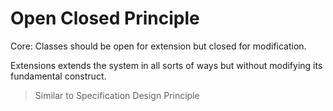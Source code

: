 # Open Closed Principle

Core: Classes should be open for extension but closed for modification.

Extensions extends the system in all sorts of ways but without modifying its fundamental construct.

> Similar to Specification Design Principle

